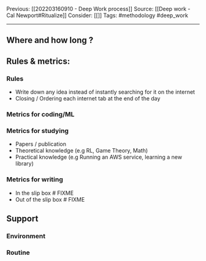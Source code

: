 Previous: [[202203160910 - Deep Work process]]
Source: [[Deep work - Cal Newport#Ritualize]]
Consider: [[]]
Tags: #methodology #deep_work
______________

## Where and how long ?


## Rules & metrics:
### Rules
- Write down any idea instead of instantly searching for it on the internet
- Closing / Ordering each internet tab at the end of the day

### Metrics for coding/ML

### Metrics for studying
- Papers / publication
- Theoretical knowledge (e.g RL, Game Theory, Math)
- Practical knowledge (e.g Running an AWS service, learning a new library)

### Metrics for writing
- In the slip box # FIXME
- Out of the slip box # FIXME


## Support
### Environment
### Routine